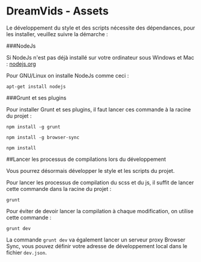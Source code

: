 # DreamVids - Assets

Le développement du style et des scripts nécessite des dépendances, pour les installer, veuillez suivre la démarche :

###NodeJs

Si NodeJs n'est pas déjà installé sur votre ordinateur sous Windows et Mac : [nodejs.org](http://nodejs.org/)

Pour GNU/Linux on installe NodeJs comme ceci : 

```shell
apt-get install nodejs
```

###Grunt et ses plugins

Pour installer Grunt et ses plugins, il faut lancer ces commande à la racine du projet :

```shell
npm install -g grunt
```

```shell
npm install -g browser-sync
```

```shell
npm install
```

##Lancer les processus de compilations lors du développement

Vous pourrez désormais développer le style et les scripts du projet.

Pour lancer les processus de compilation du scss et du js, il suffit de lancer cette commande dans la racine du projet :

```shell
grunt
```

Pour éviter de devoir lancer la compilation à chaque modification, on utilise cette commande :

```shell
grunt dev
```

La commande `grunt dev` va également lancer un serveur proxy Browser Sync, vous pouvez définir votre adresse de développement local dans le fichier `dev.json`.